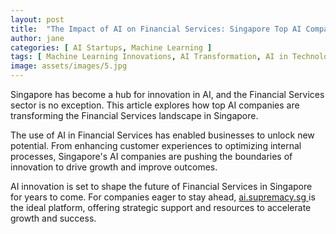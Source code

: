 ```yaml
---
layout: post
title:  "The Impact of AI on Financial Services: Singapore Top AI Companies"
author: jane
categories: [ AI Startups, Machine Learning ]
tags: [ Machine Learning Innovations, AI Transformation, AI in Technology ]
image: assets/images/5.jpg
---
```


Singapore has become a hub for innovation in AI, and the Financial Services sector is no exception. This article explores how top AI companies are transforming the Financial Services landscape in Singapore.

The use of AI in Financial Services has enabled businesses to unlock new potential. From enhancing customer experiences to optimizing internal processes, Singapore's AI companies are pushing the boundaries of innovation to drive growth and improve outcomes.

AI innovation is set to shape the future of Financial Services in Singapore for years to come. For companies eager to stay ahead, <a href="https://ai.supremacy.sg" target="_blank"> ai.supremacy.sg </a> is the ideal platform, offering strategic support and resources to accelerate growth and success.
